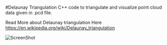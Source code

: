 #Delaunay Triangulation
C++ code to triangulate and visualize point cloud data given in .pcd file.

Read More about Delaunay triangulation Here https://en.wikipedia.org/wiki/Delaunay_triangulation

![ScreenShot](https://cloud.githubusercontent.com/assets/1044135/18031453/755e1b1c-6caf-11e6-822f-b688424f2a97.png)

